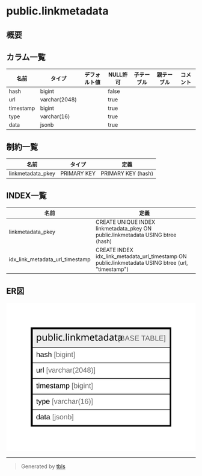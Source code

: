 # public.linkmetadata

## 概要

## カラム一覧

| 名前        | タイプ           | デフォルト値       | NULL許可   | 子テーブル      | 親テーブル      | コメント     |
| --------- | ------------- | ------------ | -------- | ---------- | ---------- | -------- |
| hash      | bigint        |              | false    |            |            |          |
| url       | varchar(2048) |              | true     |            |            |          |
| timestamp | bigint        |              | true     |            |            |          |
| type      | varchar(16)   |              | true     |            |            |          |
| data      | jsonb         |              | true     |            |            |          |

## 制約一覧

| 名前                | タイプ         | 定義                 |
| ----------------- | ----------- | ------------------ |
| linkmetadata_pkey | PRIMARY KEY | PRIMARY KEY (hash) |

## INDEX一覧

| 名前                              | 定義                                                                                                 |
| ------------------------------- | -------------------------------------------------------------------------------------------------- |
| linkmetadata_pkey               | CREATE UNIQUE INDEX linkmetadata_pkey ON public.linkmetadata USING btree (hash)                    |
| idx_link_metadata_url_timestamp | CREATE INDEX idx_link_metadata_url_timestamp ON public.linkmetadata USING btree (url, "timestamp") |

## ER図

![er](public.linkmetadata.svg)

---

> Generated by [tbls](https://github.com/k1LoW/tbls)

